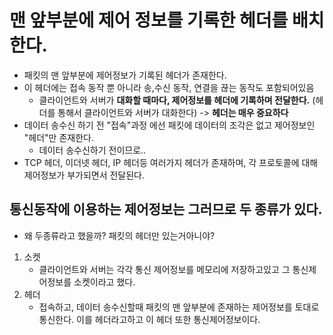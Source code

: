 # 맨 앞부분에 제어 정보를 기록한 헤더를 배치한다.
- 패킷의 맨 앞부분에 제어정보가 기록된 헤더가 존재한다.
- 이 헤더에는 접속 동작 뿐 아니라 송,수신 동작, 연결을 끊는 동작도 포함되어있음
  - 클라이언트와 서버가 **대화할 때마다, 제어정보를 헤더에 기록하며 전달한다.** (헤더를 통해서 클라이언트와 서버가 대화한다) -> **헤더는 매우 중요하다**
- 데이터 송수신 하기 전 "접속"과정 에선 패킷에 데이터의 조각은 없고 제어정보인 "헤더"만 존재한다.
  - 데이터 송수신하기 전이므로..
- TCP 헤더, 이더넷 헤더, IP 헤더등 여러가지 헤더가 존재하며, 각 프로토콜에 대해 제어정보가 부가되면서 전달된다.

## 통신동작에 이용하는 제어정보는 그러므로 두 종류가 있다.
- 왜 두종류라고 했을까? 패킷의 헤더만 있는거아니야?

1. 소켓
   - 클라이언트와 서버는 각각 통신 제어정보를 메모리에 저장하고있고 그 통신제어정보를 소켓이라고 했다.
2. 헤더
   - 접속하고, 데이터 송수신할때 패킷의 맨 앞부분에 존재하는 제어정보를 토대로 통신한다. 이를 헤더라고하고 이 헤더 또한 통신제어정보이다.